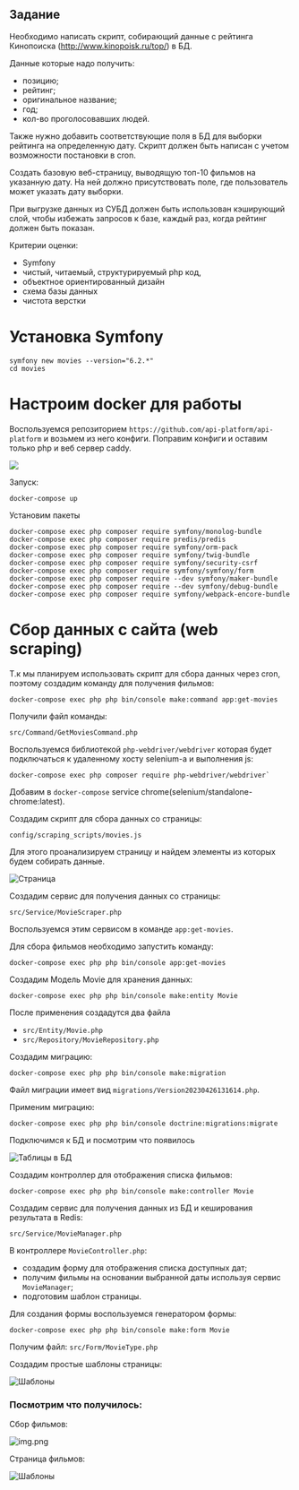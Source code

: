 ## Задание

Необходимо написать скрипт, собирающий данные с рейтинга Кинопоиска
(http://www.kinopoisk.ru/top/) в БД.

Данные которые надо получить:
- позицию;
- рейтинг;
- оригинальное название;
- год;
- кол-во проголосовавших людей.

Также нужно добавить соответствующие поля в БД для выборки рейтинга на определенную дату.
Скрипт должен быть написан с учетом возможности постановки в cron.

Cоздать базовую веб-страницу, выводящую топ-10 фильмов на указанную дату.
На ней должно присутствовать поле, где пользователь может указать дату выборки.

При выгрузке данных из СУБД должен быть использован кэширующий слой, чтобы избежать запросов к базе, 
каждый раз, когда рейтинг должен быть показан.

Критерии оценки:
- Symfony
- чистый, читаемый, структурируемый php код,
- объектное ориентированный дизайн
- схема базы данных
- чистота верстки

# Установка Symfony
```shell
symfony new movies --version="6.2.*"
cd movies
```

# Настроим docker для работы
Воспользуемся репозиторием `https://github.com/api-platform/api-platform` и возьмем из него конфиги.
Поправим конфиги и оставим только php и веб сервер caddy.

![](images/files-for-docker.png)

Запуск:
```shell
docker-compose up
```

Установим пакеты
```shell
docker-compose exec php composer require symfony/monolog-bundle
docker-compose exec php composer require predis/predis
docker-compose exec php composer require symfony/orm-pack
docker-compose exec php composer require symfony/twig-bundle
docker-compose exec php composer require symfony/security-csrf
docker-compose exec php composer require symfony/symfony/form
docker-compose exec php composer require --dev symfony/maker-bundle
docker-compose exec php composer require --dev symfony/debug-bundle
docker-compose exec php composer require symfony/webpack-encore-bundle
```


# Сбор данных с сайта (web scraping)
Т.к мы планируем использовать скрипт для сбора данных через cron, поэтому
создадим команду для получения фильмов:
```shell
docker-compose exec php php bin/console make:command app:get-movies
```
Получили файл команды:
```
src/Command/GetMoviesCommand.php
```
Воспользуемся библиотекой `php-webdriver/webdriver` которая будет подключаться к удаленному хосту selenium-а и выполнения js:
```shell
docker-compose exec php composer require php-webdriver/webdriver`
```

Добавим в `docker-compose` service chrome(selenium/standalone-chrome:latest).


Создадим скрипт для сбора данных со страницы:
```
config/scraping_scripts/movies.js
```
Для этого проанализируем страницу и найдем элементы из которых будем собирать данные.

![Страница](images/page.png)

Создадим сервис для получения данных со страницы:
```
src/Service/MovieScraper.php
```
Воспользуемся этим сервисом в команде `app:get-movies`.

Для сбора фильмов необходимо запустить команду:

```shell
docker-compose exec php php bin/console app:get-movies
```
Создадим Модель Movie для хранения данных:
```shell
docker-compose exec php php bin/console make:entity Movie
```
После применения создадутся два файла 
- `src/Entity/Movie.php`
- `src/Repository/MovieRepository.php`

Создадим миграцию:
```shell
docker-compose exec php php bin/console make:migration
```
Файл миграции имеет вид `migrations/Version20230426131614.php`.

Применим миграцию:
```shell
docker-compose exec php php bin/console doctrine:migrations:migrate
```

Подключимся к БД и посмотрим что появилось

![Таблицы в БД](images/db.png)

Создадим контроллер для отображения списка фильмов:
```shell
docker-compose exec php php bin/console make:controller Movie
```

Создадим сервис для получения данных из БД и кеширования результата в Redis:
```
src/Service/MovieManager.php
```

В контроллере `MovieController.php`:
 - создадим форму для отображения списка доступных дат;
 - получим фильмы на основании выбранной даты используя сервис `MovieManager`;
 - подготовим шаблон страницы.


Для создания формы воспользуемся генератором формы:
```shell
docker-compose exec php php bin/console make:form Movie
```
Получим файл: `src/Form/MovieType.php` 

Создадим простые шаблоны страницы:

![Шаблоны](images/twig.png)


### Посмотрим что получилось:

Сбор фильмов:

![img.png](images/command.png)


Страница фильмов:

![Шаблоны](images/result.png)
